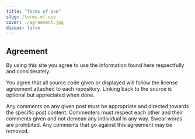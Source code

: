 ```yaml
---
title: "Terms of Use"
slug: /terms-of-use
cover: ./agreement.jpg
disqus: false
---
```


## Agreement

By using this site you agree to use the information 
found here respectfully and considerately.

You agree that all source code given or displayed will 
follow the license agreement attached to each repository. 
Linking back to the source is optional but appreciated when done.

Any comments on any given post must be appropriate and directed towards the specific
post content. Commenters must respect each other and their comments given and 
not demean any individual in any way. Swear words are prohibited. 
Any comments that go against this agreement may be removed.
